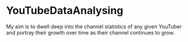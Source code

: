 # YouTubeDataAnalysing
My aim is to dwell deep into the channel statistics of any given YouTuber and portray their growth over time as their channel continues to grow. 
